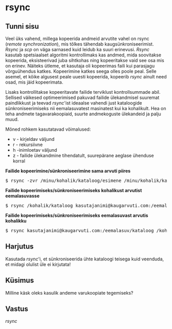 ﻿# rsync

## Tunni sisu

Veel üks vahend, millega kopeerida andmeid arvutite vahel on rsync (*remote synchronization*), mis tõlkes tähendab kaugsünkroniseerimist. *Rsync* ja *scp* on väga sarnased kuid leidub ka suuri erinevusi. *Rsync* kasutab spetsiaalset algoritmi kontrollimaks kas andmed, mida soovitakse kopeerida, eksisteerivad juba sihtkohas ning kopeeritakse vaid see osa mis on erinev. Näiteks ütleme, et kasutaja oli kopeerimas faili kui parasjagu võrguühendus katkes. Kopeerimine katkes seega olles poole peal. Selle asemel, et kõike algusest peale uuesti kopeerida, kopeerib *rsync* ainult need osad, mis jäid kopeerimata.

Lisaks kontrollitakse kopeeritavate failide terviklust kontrollsummade abil. Sellised väikesed optimeerimised pakuvad failide ülekandmisel suuremat paindlikkust ja teevad *rsync*'ist ideaalse vahendi just kataloogide sünkroniseerimiseks nii eemalasuvatest masinatest kui ka kohalikult. Hea on teha andmete tagavarakoopiaid, suurte andmekoguste ülekandeid ja palju muud.

Mõned rohkem kasutatavad võimalused:

<ul>
<li>v - kirjeldav väljund</li>
<li>r - rekursiivne</li>
<li>h -inimloetav väljund</li>
<li>z - failide ülekandmine tihendatult, suurepärane aeglase ühenduse korral</li>
</ul>

<b>Failide kopeerimine/sünkroniseerimine sama arvuti piires</b>

<pre>$ rsync -zvr /minu/kohalik/kataloog/esimene /minu/kohalik/kataloog/teine</pre>

<b>Failide kopeerimiseks/sünkroniseerimiseks kohalikust arvutist eemalasuvasse</b>

<pre>$ rsync /kohalik/kataloog kasutajanimi@kaugarvuti.com:/eemalasuv/kataloog</pre>

<b>Failide kopeerimiseks/sünkroniseerimiseks eemalasuvast arvutis kohalikku</b>

<pre>$ rsync kasutajanimi@kaugarvuti.com:/eemalasuv/kataloog /kohalik/kataloog</pre>

## Harjutus

Kasutada *rsync*'i, et sünkroniseerida ühte kataloogi teisega kuid veenduda, et midagi olulist üle ei kirjutata!

## Küsimus

Milline käsk oleks kasulik andeme varukoopiate tegemiseks?

## Vastus

*rsync*
